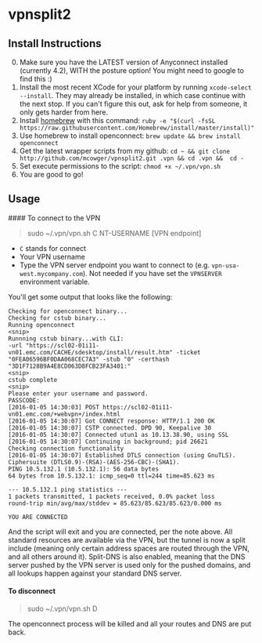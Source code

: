 # vpnsplit2

## Install Instructions

0. Make sure you have the LATEST version of Anyconnect installed (currently 4.2), WITH the posture option!  You might need to google to find this :)
1. Install the most recent XCode for your platform by running `xcode-select --install`.  They may already be installed, in which case continue with the next stop.  If you can't figure this out, ask for help from someone, it only gets harder from here.
2. Install [homebrew](http://mxcl.github.com/homebrew/) with this command: `ruby -e "$(curl -fsSL https://raw.githubusercontent.com/Homebrew/install/master/install)"`
4. Use homebrew to install openconnect: `brew update && brew install openconnect`
5. Get the latest wrapper scripts from my github: `cd ~ && git clone http://github.com/mcowger/vpnsplit2.git .vpn && cd .vpn &&  cd -`
6. Set execute permissions to the script: `chmod +x ~/.vpn/vpn.sh`
7. You are good to go!

## Usage

#### To connect to the VPN

>   sudo ~/.vpn/vpn.sh C NT-USERNAME [VPN endpoint]

* `C` stands for connect
* Your VPN username
* Type the VPN server endpoint you want to connect to (e.g. `vpn-usa-west.mycompany.com`). Not needed if you have set the `VPNSERVER` environment variable.

You'll get some output that looks like the following:

```
Checking for openconnect binary...
Checking for cstub binary...
Running openconnect
<snip>
Runnning cstub binary...with CLI:
-url "https://scl02-01i11-vn01.emc.com/CACHE/sdesktop/install/result.htm" -ticket "0FEA06596BF0DAA068CEC7A3" -stub "0" -certhash "3D1F7128B9A4E8CD063D8FCB23FA3401:"
<snip>
cstub complete
<snip>
Please enter your username and password.
PASSCODE:
[2016-01-05 14:30:03] POST https://scl02-01i11-vn01.emc.com/+webvpn+/index.html
[2016-01-05 14:30:07] Got CONNECT response: HTTP/1.1 200 OK
[2016-01-05 14:30:07] CSTP connected. DPD 90, Keepalive 30
[2016-01-05 14:30:07] Connected utun1 as 10.13.38.90, using SSL
[2016-01-05 14:30:07] Continuing in background; pid 26621
Checking connection functionality
[2016-01-05 14:30:07] Established DTLS connection (using GnuTLS). Ciphersuite (DTLS0.9)-(RSA)-(AES-256-CBC)-(SHA1).
PING 10.5.132.1 (10.5.132.1): 56 data bytes
64 bytes from 10.5.132.1: icmp_seq=0 ttl=244 time=85.623 ms

--- 10.5.132.1 ping statistics ---
1 packets transmitted, 1 packets received, 0.0% packet loss
round-trip min/avg/max/stddev = 85.623/85.623/85.623/0.000 ms

YOU ARE CONNECTED

```


And the script will exit and you are connected, per the note above.  All standard resources are available via the VPN, but the tunnel is now a split include (meaning only certain address spaces are routed through the VPN, and all others around it).  Split-DNS is also enabled, meaning that the DNS server pushed by the VPN server is used only for the pushed domains, and all lookups happen against your standard DNS server.


#### To disconnect

> sudo ~/.vpn/vpn.sh D

The openconnect process will be killed and all your routes and DNS are put back.
